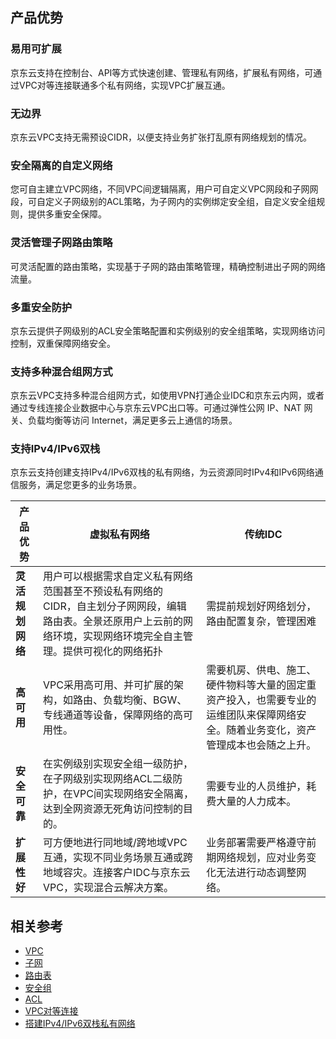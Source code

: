## 产品优势

### 易用可扩展
京东云支持在控制台、API等方式快速创建、管理私有网络，扩展私有网络，可通过VPC对等连接联通多个私有网络，实现VPC扩展互通。

### 无边界

京东云VPC支持无需预设CIDR，以便支持业务扩张打乱原有网络规划的情况。

### 安全隔离的自定义网络

您可自主建立VPC网络，不同VPC间逻辑隔离，用户可自定义VPC网段和子网网段，可自定义子网级别的ACL策略，为子网内的实例绑定安全组，自定义安全组规则，提供多重安全保障。


### 灵活管理子网路由策略

可灵活配置的路由策略，实现基于子网的路由策略管理，精确控制进出子网的网络流量。



### 多重安全防护

京东云提供子网级别的ACL安全策略配置和实例级别的安全组策略，实现网络访问控制，双重保障网络安全。



### 支持多种混合组网方式

京东云VPC支持多种混合组网方式，如使用VPN打通企业IDC和京东云内网，或者通过专线连接企业数据中心与京东云VPC出口等。可通过弹性公网 IP、NAT 网关、负载均衡等访问 Internet，满足更多云上通信的场景。

### 支持IPv4/IPv6双栈

京东云支持创建支持IPv4/IPv6双栈的私有网络，为云资源同时IPv4和IPv6网络通信服务，满足您更多的业务场景。

|   产品优势   |                         虚拟私有网络                  |传统IDC
|---------- |----------------------------------------------------------|------------|
| **灵活规划网络** | 用户可以根据需求自定义私有网络范围甚至不预设私有网络的CIDR，自主划分子网网段，编辑路由表。全景还原用户上云前的网络环境，实现网络环境完全自主管理。提供可视化的网络拓扑 |需提前规划好网络划分，路由配置复杂，管理困难|
|  **高可用**  | VPC采用高可用、并可扩展的架构，如路由、负载均衡、BGW、专线通道等设备，保障网络的高可用性。 |需要机房、供电、施工、硬件物料等大量的固定重资产投入，也需要专业的运维团队来保障网络安全。随着业务变化，资产管理成本也会随之上升。|
| **安全可靠** | 在实例级别实现安全组一级防护，在子网级别实现网络ACL二级防护，在VPC间实现网络安全隔离，达到全网资源无死角访问控制的目的。 |需要专业的人员维护，耗费大量的人力成本。|
| **扩展性好** | 可方便地进行同地域/跨地域VPC互通，实现不同业务场景互通或跨地域容灾。连接客户IDC与京东云VPC，实现混合云解决方案。 |业务部署需要严格遵守前期网络规划，应对业务变化无法进行动态调整网络。|

## 相关参考
- [VPC](Features/VPC-Features.md)
- [子网](Features/Subnet-Features.md)
- [路由表](Features/Route-Table-Features.md)
- [安全组](Features/Security-Group-Features.md)
- [ACL](Features/Network-ACL-Features.md)
- [VPC对等连接](Features/VPC-Peering-Features.md)
- [搭建IPv4/IPv6双栈私有网络](../Getting-Started/Create-VPC-For-IPv4andIPv6.md)
